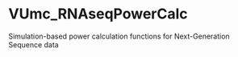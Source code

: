 # VUmc_RNAseqPowerCalc
Simulation-based power calculation functions for Next-Generation Sequence data
